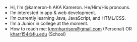 - Hi, I’m @kameron-h AKA Kameron. He/Him/His pronouns.
- I’m interested in app & web development.
- I’m currently learning Java, JavaScript, and HTML/CSS.
- I’m a Junior in college at the moment.
- How to reach me: kmrnharrison@gmail.com (Personal) OR kharr154@fiu.edu (School)

<!---
voidplanet/voidplanet is a ✨ special ✨ repository because its `README.md` (this file) appears on your GitHub profile.
You can click the Preview link to take a look at your changes.
--->
